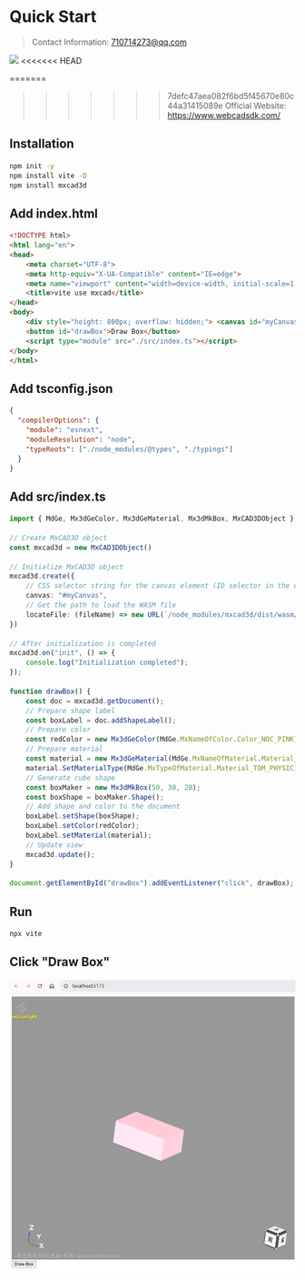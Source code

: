 # Quick Start

> Contact Information: 710714273@qq.com

![](https://www.webcadsdk.com/img/WX-Two-dimensional-code.png)
<<<<<<< HEAD

=======
>>>>>>> 7defc47aea082f6bd5f45670e80c44a31415089e
Official Website: <https://www.webcadsdk.com/>

## Installation

```sh
npm init -y
npm install vite -D
npm install mxcad3d
```

## Add index.html

```html
<!DOCTYPE html>
<html lang="en">
<head>
    <meta charset="UTF-8">
    <meta http-equiv="X-UA-Compatible" content="IE=edge">
    <meta name="viewport" content="width=device-width, initial-scale=1.0">
    <title>vite use mxcad</title>
</head>
<body>
    <div style="height: 800px; overflow: hidden;"> <canvas id="myCanvas"></canvas></div>
    <button id="drawBox">Draw Box</button>
    <script type="module" src="./src/index.ts"></script>
</body>
</html>
```
## Add tsconfig.json

```json
{
  "compilerOptions": {
    "module": "esnext",
    "moduleResolution": "node",
    "typeRoots": ["./node_modules/@types", "./typings"]
  }
}
```
## Add src/index.ts

```ts
import { MdGe, Mx3dGeColor, Mx3dGeMaterial, Mx3dMkBox, MxCAD3DObject } from "mxcad3d"

// Create MxCAD3D object
const mxcad3d = new MxCAD3DObject()

// Initialize MxCAD3D object
mxcad3d.create({
    // CSS selector string for the canvas element (ID selector in the example) or the canvas element object itself
    canvas: "#myCanvas",
    // Get the path to load the WASM file
    locateFile: (fileName) => new URL(`/node_modules/mxcad3d/dist/wasm/3d/${fileName}`, import.meta.url).href,
})

// After initialization is completed
mxcad3d.on("init", () => {
    console.log("Initialization completed");
});

function drawBox() {
    const doc = mxcad3d.getDocument();
    // Prepare shape label
    const boxLabel = doc.addShapeLabel();
    // Prepare color
    const redColor = new Mx3dGeColor(MdGe.MxNameOfColor.Color_NOC_PINK);
    // Prepare material
    const material = new Mx3dGeMaterial(MdGe.MxNameOfMaterial.Material_NOM_Gold);
    material.SetMaterialType(MdGe.MxTypeOfMaterial.Material_TOM_PHYSIC);
    // Generate cube shape
    const boxMaker = new Mx3dMkBox(50, 30, 20);
    const boxShape = boxMaker.Shape();
    // Add shape and color to the document
    boxLabel.setShape(boxShape);
    boxLabel.setColor(redColor);
    boxLabel.setMaterial(material);
    // Update view
    mxcad3d.update();
}

document.getElementById("drawBox").addEventListener("click", drawBox);
```

## Run

```sh
npx vite
```

## Click "Draw Box"

![图片](./docs3d/assets/images/ReadMe/image001.png)